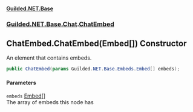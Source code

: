 
#### [Guilded.NET.Base](index 'index')
### [Guilded.NET.Base.Chat](index#Guilded_NET_Base_Chat 'Guilded.NET.Base.Chat').[ChatEmbed](ChatEmbed 'Guilded.NET.Base.Chat.ChatEmbed')
## ChatEmbed.ChatEmbed(Embed[]) Constructor
An element that contains embeds.  
```csharp
public ChatEmbed(params Guilded.NET.Base.Embeds.Embed[] embeds);
```

#### Parameters
<a name='Guilded_NET_Base_Chat_ChatEmbed_ChatEmbed(Guilded_NET_Base_Embeds_Embed__)_embeds'></a>
`embeds` [Embed](Embed 'Guilded.NET.Base.Embeds.Embed')[[]](https://docs.microsoft.com/en-us/dotnet/api/System.Array 'System.Array')  
The array of embeds this node has
  
